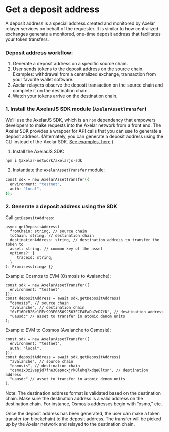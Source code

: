 
# Get a deposit address

A deposit address is a special address created and monitored by Axelar relayer services on behalf of the requester. It is similar to how centralized exchanges generate a monitored, one-time deposit address that facilitates your token transfers.

### Deposit address workflow:

1. Generate a deposit address on a specific source chain.
2. User sends tokens to the deposit address on the source chain. Examples: withdrawal from a centralized exchange, transaction from your favorite wallet software.
3. Axelar relayers observe the deposit transaction on the source chain and complete it on the destination chain.
4. Watch your tokens arrive on the destination chain.

### 1. Install the AxelarJS SDK module (`AxelarAssetTransfer`)

We'll use the AxelarJS SDK, which is an `npm` dependency that empowers developers to make requests into the Axelar network from a front end. The Axelar SDK provides a wrapper for API calls that you can use to generate a deposit address. (Alternately, you can generate a deposit address using the CLI instead of the Axelar SDK. [See examples, here](../../learn/cli).) 

1. Install the AxelarJS SDK:

```bash
npm i @axelar-network/axelarjs-sdk
```

2. Instantiate the `AxelarAssetTransfer` module:

```bash
const sdk = new AxelarAssetTransfer({
  environment: "testnet",
  auth: "local",
});
```

### 2. Generate a deposit address using the SDK

Call `getDepositAddress`:

```tsx
async getDepositAddress(
  fromChain: string, // source chain
  toChain: string, // destination chain
  destinationAddress: string, // destination address to transfer the token to
  asset: string, // common key of the asset
  options?: {
    _traceId: string;
  }
): Promise<string> {}
```

Example: Cosmos to EVM (Osmosis to Avalanche):

```tsx
const sdk = new AxelarAssetTransfer({
  environment: "testnet"
});
const depositAddress = await sdk.getDepositAddress(
  "osmosis", // source chain
  "avalanche", // destination chain
  "0xF16DfB26e1FEc993E085092563ECFAEaDa7eD7fD", // destination address
  "uausdc" // asset to transfer in atomic denom units
);
```

Example: EVM to Cosmos (Avalanche to Osmosis):

```tsx
const sdk = new AxelarAssetTransfer({
  environment: "testnet",
  auth: "local",
});
const depositAddress = await sdk.getDepositAddress(
  "avalanche", // source chain
  "osmosis", // destination chain
  "osmo1x3z2vepjd7fhe30epncxjrk0lehq7xdqe8ltsn", // destination address
  "uausdc" // asset to transfer in atomic denom units
);
```

Note: The destination address format is validated based on the destination chain. Make sure the destination address is a valid address on the destination chain. For instance, Osmosis addresses begin with “osmo,” etc.

Once the deposit address has been generated, the user can make a token transfer (on blockchain) to the deposit address. The transfer will be picked up by the Axelar network and relayed to the destination chain.
